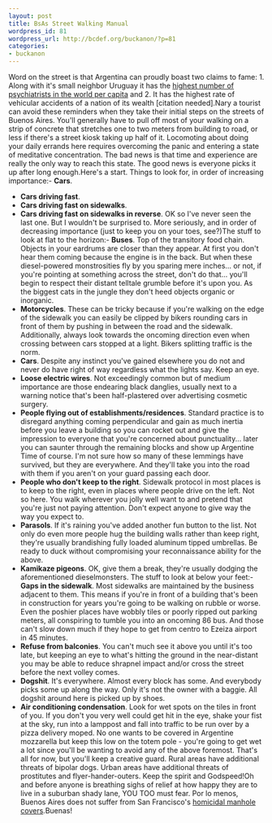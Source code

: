```yaml
---
layout: post
title: BsAs Street Walking Manual
wordpress_id: 81
wordpress_url: http://bcdef.org/buckanon/?p=81
categories:
- buckanon
---
```

Word on the street is that Argentina can proudly boast two claims to fame: 1. Along with it's small neighbor Uruguay it has the [highest number of psychiatrists in the world per capita](http://query.nytimes.com/gst/fullpage.html?sec=health&res=9C0CE3DC1038F93AA15756C0A96E958260) and 2. It has the highest rate of vehicular accidents of a nation of its wealth [citation needed].Nary a tourist can avoid these reminders when they take their initial steps on the streets of Buenos Aires. You'll generally have to pull off most of your walking on a strip of concrete that stretches one to two meters from building to road, or less if there's a street kiosk taking up half of it. Locomoting about doing your daily errands here requires overcoming the panic and entering a state of meditative concentration. The bad news is that time and experience are really the only way to reach this state. The good news is everyone picks it up after long enough.Here's a start. Things to look for, in order of increasing importance:- **Cars**.
- **Cars driving fast**.
- **Cars driving fast on sidewalks**.
- **Cars driving fast on sidewalks in reverse**.
OK so I've never seen the last one. But I wouldn't be surprised to. More seriously, and in order of decreasing importance (just to keep you on your toes, see?)The stuff to look at flat to the horizon:- **Buses**. Top of the transitory food chain. Objects in your eardrums are closer than they appear. At first you don't hear them coming because the engine is in the back. But when these diesel-powered monstrosities fly by you sparing mere inches... or not, if you're pointing at something across the street, don't do that...  you'll begin to respect their distant telltale grumble before it's upon you. As the biggest cats in the jungle they don't heed objects organic or inorganic.
- **Motorcycles**. These can be tricky because if you're walking on the edge of the sidewalk you can easily be clipped by bikers rounding cars in front of them by pushing in between the road and the sidewalk. Additionally, always look towards the oncoming direction even when crossing between cars stopped at a light. Bikers splitting traffic is the norm.
- **Cars**. Despite any instinct you've gained elsewhere you do not and never do have right of way regardless what the lights say. Keep an eye.
- **Loose electric wires**. Not exceedingly common but of medium importance are those endearing black danglies, usually next to a warning notice that's been half-plastered over advertising cosmetic surgery.
- **People flying out of establishments/residences**. Standard practice is to disregard anything coming perpendicular and gain as much inertia before you leave a building so you can rocket out and give the impression to everyone that you're concerned about punctuality... later you can saunter through the remaining blocks and show up Argentine Time of course. I'm not sure how so many of these lemmings have survived, but they are everywhere. And they'll take you into the road with them if you aren't on your guard passing each door.
- **People who don't keep to the right**. Sidewalk protocol in most places is to keep to the right, even in places where people drive on the left. Not so here. You walk wherever you jolly well want to and pretend that you're just not paying attention. Don't expect anyone to give way the way you expect to.
- **Parasols**. If it's raining you've added another fun button to the list. Not only do even more people hug the building walls rather than keep right, they're usually brandishing fully loaded aluminum tipped umbrellas. Be ready to duck without compromising your reconnaissance ability for the above.
- **Kamikaze pigeons**. OK, give them a break, they're usually dodging the aforementioned dieselmonsters.
The stuff to look at below your feet:- **Gaps in the sidewalk**. Most sidewalks are maintained by the business adjacent to them. This means if you're in front of a building that's been in construction for years you're going to be walking on rubble or worse. Even the poshier places have wobbly tiles or poorly ripped out parking meters, all conspiring to tumble you into an oncoming 86 bus. And those can't slow down much if they hope to get from centro to Ezeiza airport in 45 minutes.
- **Refuse from balconies**. You can't much see it above you until it's too late, but keeping an eye to what's hitting the ground in the near-distant you may be able to reduce shrapnel impact and/or cross the street before the next volley comes.
- **Dogshit**. It's everywhere. Almost every block has some. And everybody picks some up along the way. Only it's not the owner with a baggie. All dogshit around here is picked up by shoes.
- **Air conditioning condensation**. Look for wet spots on the tiles in front of you. If you don't you very well could get hit in the eye, shake your fist at the sky, run into a lamppost and fall into traffic to be run over by a pizza delivery moped. No one wants to be covered in Argentine mozzarella but keep this low on the totem pole - you're going to get wet a lot since you'll be wanting to avoid any of the above foremost.
That's all for now, but you'll keep a creative guard. Rural areas have additional threats of bipolar dogs. Urban areas have additional threats of prostitutes and flyer-hander-outers. Keep the spirit and Godspeed!Oh and before anyone is breathing sighs of relief at how happy they are to live in a suburban shady lane, YOU TOO must fear. Por lo menos, Buenos Aires does not suffer from San Francisco's [homicidal manhole covers](http://cms.firehouse.com/web/online/News/San-Francisco-Explosion-Critically-Injures-Woman--Shatters-Store-Windows/46$44144).Buenas!
